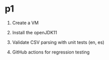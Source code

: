 # p1

1. Create a VM

2. Install the openJDK11

3. Validate CSV parsing with unit tests (en, es)

4. GitHub actions for regression testing

